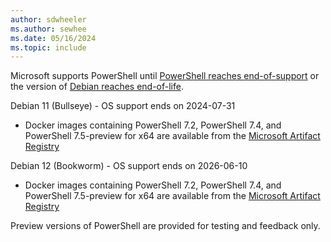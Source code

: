 ```yaml
---
author: sdwheeler
ms.author: sewhee
ms.date: 05/16/2024
ms.topic: include
---
```

<!-- markdownlint-disable first-line-h1 -->
Microsoft supports PowerShell until [PowerShell reaches end-of-support][lifecycle] or the version of
[Debian reaches end-of-life][eol-debian].

Debian 11 (Bullseye) - OS support ends on 2024-07-31

- Docker images containing PowerShell 7.2, PowerShell 7.4, and PowerShell 7.5-preview for x64 are
  available from the [Microsoft Artifact Registry][mcr]

Debian 12 (Bookworm) - OS support ends on 2026-06-10

- Docker images containing PowerShell 7.2, PowerShell 7.4, and PowerShell 7.5-preview for x64 are
  available from the [Microsoft Artifact Registry][mcr]

Preview versions of PowerShell are provided for testing and feedback only.

[lifecycle]: /powershell/scripting/install/powershell-support-lifecycle
[eol-debian]: https://wiki.debian.org/DebianReleases
[mcr]: https://mcr.microsoft.com/en-us/product/powershell/tags
